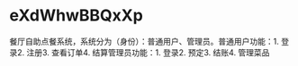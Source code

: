 # eXdWhwBBQxXp
餐厅自助点餐系统，系统分为（身份）：普通用户、管理员。普通用户功能：1. 登录2. 注册3. 查看订单4. 结算管理员功能：1. 登录2. 预定3. 结账4. 管理菜品 
